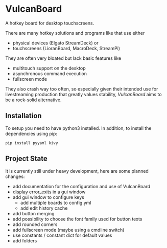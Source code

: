 # VulcanBoard

A hotkey board for desktop touchscreens.

There are many hotkey solutions and programs like that use either
- physical devices (Elgato StreamDeck) or
- touchscreens (LioranBoard, MacroDeck, StreamPi)

They are often very bloated but lack basic features like
- multitouch support on the desktop
- asynchronous command execution
- fullscreen mode

They also crash way too often, so especially given their intended use for livestreaming production that greatly values stability, *VulcanBoard* aims to be a rock-solid alternative.

## Installation

To setup you need to have python3 installed. In addition, to install the dependencies using pip:

    pip install pyyaml kivy

## Project State
It is currently still under heavy development, here are some planned changes:
- add documentation for the configuration and use of VulcanBoard
- display error_exits in a gui window
- add gui window to configure keys
    - add multiple boards to config.yml
    - add edit history cache
- add button merging
- add possibility to choose the font family used for button texts
- add rounded corners
- add fullscreen mode (maybe using a cmdline switch)
- use constants / constant dict for default values
- add folders
